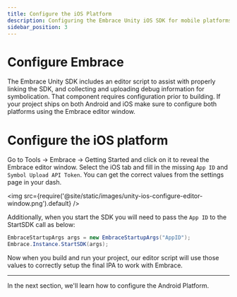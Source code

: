 ```yaml
---
title: Configure the iOS Platform
description: Configuring the Embrace Unity iOS SDK for mobile platforms
sidebar_position: 3
---
```


# Configure Embrace

The Embrace Unity SDK includes an editor script to assist with properly linking the SDK, and collecting and uploading debug information for symbolication. That component requires configuration prior to building. If your project ships on both Android and iOS make sure to configure both platforms using the Embrace editor window.

# Configure the iOS platform

Go to Tools -> Embrace -> Getting Started and click on it to reveal the Embrace editor window. Select the iOS tab and fill in the missing `App ID` and `Symbol Upload API Token`. You can get the correct values from the settings page in your dash.

<img src={require('@site/static/images/unity-ios-configure-editor-window.png').default} />

Additionally, when you start the SDK you will need to pass the `App ID` to the StartSDK call as below:

```cs
EmbraceStartupArgs args = new EmbraceStartupArgs("AppID");
Embrace.Instance.StartSDK(args);
```

Now when you build and run your project, our editor script will use those values to correctly setup the final IPA to work with Embrace.

---

In the next section, we'll learn how to configure the Android Platform.

